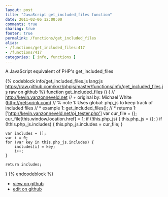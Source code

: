 ```yaml
---
layout: post
title: "JavaScript get_included_files function"
date: 2011-02-06 12:00:00
comments: true
sharing: true
footer: true
permalink: /functions/get_included_files
alias:
- /functions/get_included_files:417
- /functions/417
categories: [ info, functions ]
---
```

A JavaScript equivalent of PHP's get_included_files
<!-- more -->
{% codeblock info/get_included_files.js lang:js https://raw.github.com/kvz/phpjs/master/functions/info/get_included_files.js raw on github %}
function get_included_files () {
    // http://kevin.vanzonneveld.net
    // +   original by: Michael White (http://getsprink.com)
    // %        note 1: Uses global: php_js to keep track of included files
    // *     example 1: get_included_files();
    // *     returns 1: ['http://kevin.vanzonneveld.net/pj_tester.php']
    var cur_file = {};
    cur_file[this.window.location.href] = 1;
    if (!this.php_js) {
        this.php_js = {};
    }
    if (!this.php_js.includes) {
        this.php_js.includes = cur_file;
    }

    var includes = [];
    var i = 0;
    for (var key in this.php_js.includes) {
        includes[i] = key;
        i++;
    }

    return includes;
}
{% endcodeblock %}
<ul>
 <li><a href="https://github.com/kvz/phpjs/blob/master/functions/info/get_included_files.js">view on github</a></li>
 <li><a href="https://github.com/kvz/phpjs/edit/master/functions/info/get_included_files.js">edit on github</a></li>
</ul>
